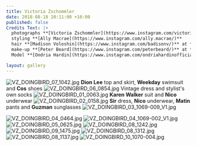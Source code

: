 ```yaml
---
title: Victoria Zschommler
date: 2018-08-18 20:11:00 +10:00
published: false
Credits Text: |+
  photographs **[Victoria Zschommler](https://www.instagram.com/victoriazschommler/)** at **[Art Box Black](https://www.instagram.com/artboxblack/)**
  styling **[Ally Macrae](https://www.instagram.com/ally.macrae/)**
  hair **[Madison Voloshin](https://www.instagram.com/badisonv/)** at **[Viviens Creative](https://www.instagram.com/vivienscreative/)**
  make-up **[Peter Beard](https://www.instagram.com/peterbeard/)** at **[The Artist Group](https://www.instagram.com/theartistgroup/)**
  Model **[Ondria Hardin](https://www.instagram.com/ondriahardinofficial/)** at **[Priscilla's](https://www.instagram.com/priscillasmodels/)**

layout: gallery
---
```


![VZ_DOINGBIRD_07_1042.jpg](/uploads/VZ_DOINGBIRD_07_1042.jpg)
**Dion Lee** top and skirt, **Weekday** swimsuit and **Cos** shoes
![VZ_DOINGBIRD_06_0854.jpg](/uploads/VZ_DOINGBIRD_06_0854.jpg)
Vintage dress and stylist's own socks
![VZ_DOINGBIRD_01_0063.jpg](/uploads/VZ_DOINGBIRD_01_0063.jpg)
**Karen Walker** suit and **Nico** underwear
![VZ_DOINGBIRD_02_0158.jpg](/uploads/VZ_DOINGBIRD_02_0158.jpg)
**Sir** dress, **Nico** underwear, **Matin** pants and **Guzman** sunglasses
![VZ_DOINGBIRD_03_1069-009_V1.jpg](/uploads/VZ_DOINGBIRD_03_1069-009_V1.jpg)

![VZ_DOINGBIRD_04_0464.jpg](/uploads/VZ_DOINGBIRD_04_0464.jpg)
![VZ_DOINGBIRD_04_1069-002_V1.jpg](/uploads/VZ_DOINGBIRD_04_1069-002_V1.jpg)
![VZ_DOINGBIRD_05_0625.jpg](/uploads/VZ_DOINGBIRD_05_0625.jpg)
![VZ_DOINGBIRD_08_1242.jpg](/uploads/VZ_DOINGBIRD_08_1242.jpg)
![VZ_DOINGBIRD_09_1475.jpg](/uploads/VZ_DOINGBIRD_09_1475.jpg)
![VZ_DOINGBIRD_08_1312.jpg](/uploads/VZ_DOINGBIRD_08_1312.jpg)
![VZ_DOINGBIRD_08_1137.jpg](/uploads/VZ_DOINGBIRD_08_1137.jpg)
![VZ_DOINGBIRD_10_1070-004.jpg](/uploads/VZ_DOINGBIRD_10_1070-004.jpg)